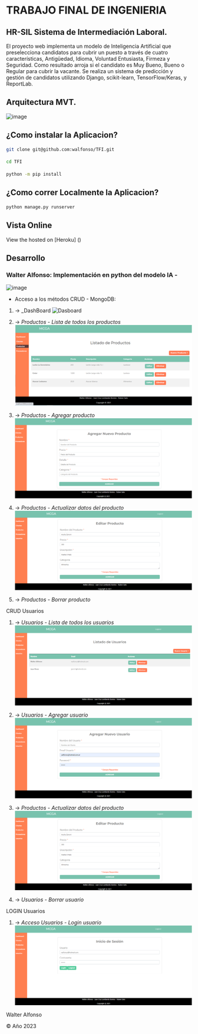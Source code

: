 # TRABAJO FINAL DE INGENIERIA

## HR-SIL Sistema de Intermediación Laboral.
El proyecto web  implementa un modelo de Inteligencia Artificial que preselecciona candidatos para cubrir un puesto a través de cuatro características, Antigüedad, Idioma, Voluntad Entusiasta, Firmeza y Seguridad. Como resultado arroja si el candidato es Muy Bueno, Bueno o Regular para cubrir la vacante. Se realiza un sistema de predicción y gestión de candidatos utilizando Django, scikit-learn, TensorFlow/Keras, y ReportLab.

## Arquitectura MVT.

![image](https://github.com/walfonso/TFI/assets/8229684/2b4e784b-4387-4b62-86a4-8d0953961b06)


## ¿Como instalar la Aplicacion?

```sh
git clone git@github.com:walfonso/TFI.git

cd TFI

python -m pip install

```

## ¿Como correr Localmente la Aplicacion?

```sh
python manage.py runserver
```

## Vista Online

View the hosted on [Heroku] ()

## Desarrollo

### Walter Alfonso: Implementación en python del modelo IA -

![image](https://github.com/walfonso/TFI/assets/8229684/2b4e784b-4387-4b62-86a4-8d0953961b06)


- Acceso a los métodos CRUD - MongoDB:

1. -> \_DashBoard
   ![Dasboard](https://raw.githubusercontent.com/walfonso/TFI/selecpers/assets/home.png)

2. -> _Productos - Lista de todos los productos_
   ![List Products](https://raw.githubusercontent.com/bonino97/FE-MCGA/products/src/assets/products.png)

3. -> _Productos - Agregar producto_
   ![Add Product](https://raw.githubusercontent.com/bonino97/FE-MCGA/products/src/assets/addProduct.png)

4. -> _Productos - Actualizar datos del producto_
   ![Edit Product](https://raw.githubusercontent.com/walfonso/MCGA-FE/development/src/assets/updateProduct.png)

5. -> _Productos - Borrar producto_

CRUD Usuarios

1. -> _Usuarios - Lista de todos los usuarios_
   ![List Products](https://raw.githubusercontent.com/walfonso/MCGA-FE/development/src/assets/users.png)

2. -> _Usuarios - Agregar usuario_
   ![Add Product](https://raw.githubusercontent.com/walfonso/MCGA-FE/development//src/assets/addUser.png)

3. -> _Productos - Actualizar datos del producto_
   ![Edit Product](https://raw.githubusercontent.com/walfonso/MCGA-FE/development/src/assets/updateProduct.png)

4. -> _Usuarios - Borrar usuario_

LOGIN Usuarios

1.  -> _Acceso Usuarios - Login usuario_
    ![Edit Product](https://raw.githubusercontent.com/walfonso/MCGA-FE/development/src/assets/login.png)

Walter Alfonso

© Año 2023
